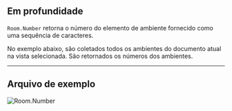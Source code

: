 ## Em profundidade
`Room.Number` retorna o número do elemento de ambiente fornecido como uma sequência de caracteres.

No exemplo abaixo, são coletados todos os ambientes do documento atual na vista selecionada. São retornados os números dos ambientes.
___
## Arquivo de exemplo

![Room.Number](./Revit.Elements.Room.Number_img.jpg)
